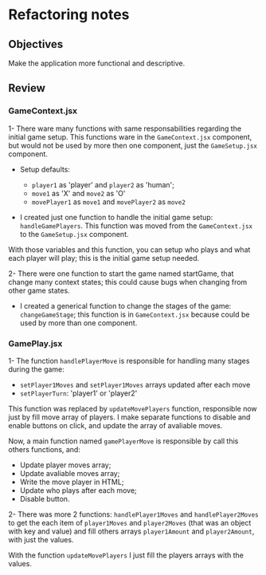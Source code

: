 # Refactoring notes

## Objectives
Make the application more functional and descriptive.

## Review

### GameContext.jsx

1- There ware many functions with same responsabilities regarding the initial game setup. This functions ware in the `GameContext.jsx` component, but would not be used by more then one component, just the `GameSetup.jsx` component.

- Setup defaults: 
  - `player1` as 'player' and `player2` as 'human';
  - `move1` as 'X' and `move2` as 'O'
  - `movePlayer1` as ``move1`` and `movePlayer2` as `move2`

- I created just one function to handle the initial game setup: `handleGamePlayers`. This function was moved from the `GameContext.jsx` to the `GameSetup.jsx` component.

With those variables and this function, you can setup who plays and what each player will play; this is the initial game setup needed.

2- There were one function to start the game named startGame, that change many context states; this could cause bugs when changing from other game states.

- I created a generical function to change the stages of the game: `changeGameStage`; this function is in `GameContext.jsx` because could be used by more than one component.

### GamePlay.jsx

1- The function ``handlePlayerMove`` is responsible for handling many stages during the game:

- `setPlayer1Moves` and `setPlayer1Moves` arrays updated after each move
- `setPlayerTurn`: 'player1' or 'player2'

This function was replaced by `updateMovePlayers` function, responsible now just by fill move array of players.
I make separate functions to disable and enable buttons on click, and update the array of avaliable moves.

Now, a main function named `gamePlayerMove` is responsible by call this others functions, and:

- Update player moves array;
- Update avaliable moves array;
- Write the move player in HTML;
- Update who plays after each move;
- Disable button.

2- There was more 2 functions: `handlePlayer1Moves` and `handlePlayer2Moves` to get the each item of `player1Moves` and `player2Moves` (that was an object with key and value) and fill others arrays `player1Amount` and `player2Amount`, with just the values.

With the function `updateMovePlayers` I just fill the players arrays with the values.

